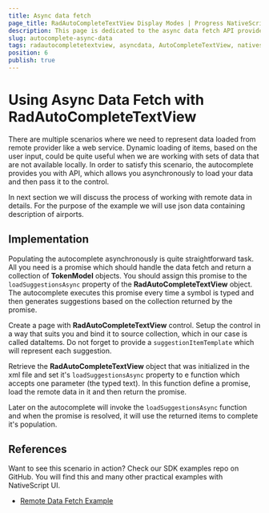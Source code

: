 ```yaml
---
title: Async data fetch
page_title: RadAutoCompleteTextView Display Modes | Progress NativeScript UI Documentation
description: This page is dedicated to the async data fetch API provided by the RadAutoCompleteTextView control.
slug: autocomplete-async-data
tags: radautocompletetextview, asyncdata, AutoCompleteTextView, nativescript, professional, ui
position: 6
publish: true
---
```


# Using Async Data Fetch with RadAutoCompleteTextView

There are multiple scenarios where we need to represent data loaded from remote provider like a web service.
Dynamic loading of items, based on the user input, could be quite useful when we are working with sets of data that are not available locally.
In order to satisfy this scenario, the autocomplete provides you with API, which allows you asynchronously to load your data and then pass it to the control.

In next section we will discuss the process of working with remote data in details.
For the purpose of the example we will use json data containing description of airports.

## Implementation

Populating the autocomplete asynchronously is quite straightforward task. All you need is a promise which should handle the data fetch and return a collection of **TokenModel** objects.
You should assign this promise to the `loadSuggestionsAsync` property of the **RadAutoCompleteTextView** object.
The autocomplete executes this promise every time a symbol is typed and then generates suggestions based on the collection returned by the promise.

Create a page with **RadAutoCompleteTextView** control. Setup the control in a way that suits you and bind it to source collection, which in our case is called dataItems.
Do not forget to provide a `suggestionItemTemplate` which will represent each suggestion.

<snippet id='autocomplete-async-xml'/>

Retrieve the **RadAutoCompleteTextView** object that was initialized in the xml file and set it's `loadSuggestionsAsync`
property to e function which accepts one parameter (the typed text).
In this function define a promise, load the remote data in it and then return the promise.

Later on the autocomplete will invoke the `loadSuggestionsAsync` function and when the promise is resolved, it will use the returned items to complete it's population.

<snippet id='autocomplete-async-model'/>

## References

Want to see this scenario in action?
Check our SDK examples repo on GitHub. You will find this and many other practical examples with NativeScript UI.

* [Remote Data Fetch Example](https://github.com/NativeScript/nativescript-ui-samples/tree/master/autocomplete/app/examples/remote-data-fetch)
